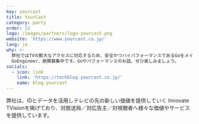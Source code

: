```yaml
---
key: yourcast
title: YourCast
category: party
order: 22
logo: /images/partners/logo-yourcast.png
website: 'https://www.yourcast.co.jp/'
lang: ja
why: >-
  弊社ではTVの膨大なアクセスに対応するため、安全かつハイパフォーマンスであるGoをメイン言語として採用しています。日々の開発運用におきまして、Goコミュニティーから多大なる恩恵を預かっておりますため、スポンサーシップとして協賛させていただきました。
  GoEngineer、絶賛募集中です。Goやパフォーマンスのお話、ぜひ楽しみましょう。
socials:
  - icon: link
    link: 'https://techblog.yourcast.co.jp/'
    name: blog-yourcast
---
```

弊社は、IDとデータを活用しテレビの先の新しい価値を提供していく Innovate TVisionを掲げており、対放送局／対広告主／対視聴者へ様々な価値やサービスを提供しています。
